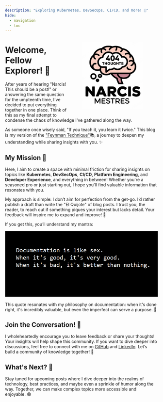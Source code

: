 ```yaml
---
description: "Exploring Kubernetes, DevSecOps, CI/CD, and more! 🌟"
hide:
  - navigation
  - toc
---
```


<p style="float: right; margin-right: 50px; margin-left: 50px;">
  <img src="assets/logo_brain_name2.png" alt="Narcis Mestres" style="width: 200px; height: auto;">
</p>

# Welcome, Fellow Explorer! 🚀

After years of hearing "Narcis! This should be a post!" or answering the same question for the umpteenth time, I've decided to put everything together in one place. Think of this as my final attempt to condense the chaos of knowledge I've gathered along the way.

As someone once wisely said, "If you teach it, you learn it twice." This blog is my version of the ["Feynman Technique"](https://en.wikipedia.org/wiki/Feynman_Technique)📚, a journey to deepen my understanding while sharing insights with you. ✨

## My Mission 🎯

Here, I aim to create a space with minimal friction for sharing insights on topics like **Kubernetes**, **DevSecOps**, **CI/CD**, **Platform Engineering**, and **Developer Experience**, and everything in between! Whether you're a seasoned pro or just starting out, I hope you'll find valuable information that resonates with you.

My approach is simple: I don’t aim for perfection from the get-go. I’d rather publish a draft than write the "El Quijote" of blog posts. I trust you, the reader, to reach out if something piques your interest but lacks detail. Your feedback will inspire me to expand and improve! 🌱

If you get this, you’ll understand my mantra:

![Documentation is Like Sex! when is good is really good, and when is bad is better than nothing](assets/images/docs_like_sex.png)

This quote resonates with my philosophy on documentation: when it's done right, it's incredibly valuable, but even the imperfect can serve a purpose. 📖

## Join the Conversation! 💬

I wholeheartedly encourage you to leave feedback or share your thoughts! Your insights will help shape this community. If you want to dive deeper into discussions, feel free to connect with me on [GitHub](https://github.com/nar6mes3) and [LinkedIn](https://www.linkedin.com/in/narcis-mestres/). Let’s build a community of knowledge together! 🤝

## What's Next? 🔮

Stay tuned for upcoming posts where I dive deeper into the realms of technology, best practices, and maybe even a sprinkle of humor along the way. Together, we can make complex topics more accessible and enjoyable. 😄
